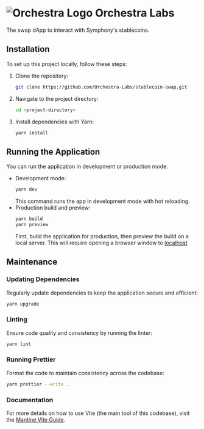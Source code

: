 # ![Orchestra Logo](./src/assets/images/symphony_logo.svg 'Orchestra Logo') Orchestra Labs

The swap dApp to interact with Symphony's stablecoins.

## Installation

To set up this project locally, follow these steps:

1. Clone the repository:
   ```bash
   git clone https://github.com/Orchestra-Labs/stablecoin-swap.git
   ```
2. Navigate to the project directory:
   ```bash
   cd <project-directory>
   ```
3. Install dependencies with Yarn:
   ```bash
   yarn install
   ```

## Running the Application

You can run the application in development or production mode:

- Development mode:
  ```bash
  yarn dev
  ```
  This command runs the app in development mode with hot reloading.
- Production build and preview:
  ```bash
  yarn build
  yarn preview
  ```
  First, build the application for production, then preview the build on a local server. This will require opening a browser window to [localhost](http://localhost:4173/)

## Maintenance

### Updating Dependencies

Regularly update dependencies to keep the application secure and efficient:

```bash
yarn upgrade
```

### Linting

Ensure code quality and consistency by running the linter:

```bash
yarn lint
```

### Running Prettier

Format the code to maintain consistency across the codebase:

```bash
yarn prettier --write .
```

### Documentation

For more details on how to use Vite (the main tool of this codebase), visit the [Mantine Vite Guide](https://mantine.dev/guides/vite/).
